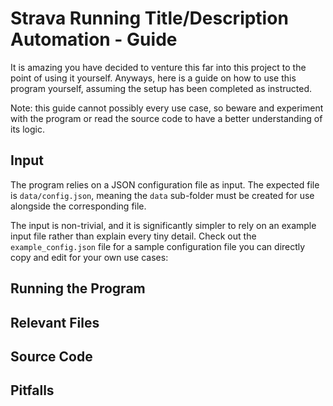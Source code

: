 # Strava Running Title/Description Automation - Guide

It is amazing you have decided to venture this far into this project to the point of using it yourself. Anyways, here is a guide on how to use this program yourself, assuming the setup has been completed as instructed.

Note: this guide cannot possibly every use case, so beware and experiment with the program or read the source code to have a better understanding of its logic.

## Input
The program relies on a JSON configuration file as input. The expected file is `data/config.json`, meaning the `data` sub-folder must be created for use alongside the corresponding file.

The input is non-trivial, and it is significantly simpler to rely on an example input file rather than explain every tiny detail. Check out the `example_config.json` file for a sample configuration file you can directly copy and edit for your own use cases:


## Running the Program

## Relevant Files

## Source Code

## Pitfalls
